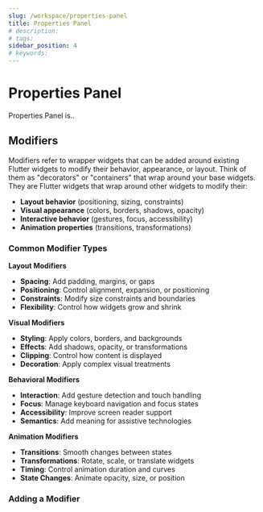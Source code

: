 ```yaml
---
slug: /workspace/properties-panel
title: Properties Panel 
# description: 
# tags: 
sidebar_position: 4
# keywords: 
---
```


# Properties Panel 

Properties Panel is..



## Modifiers


Modifiers refer to wrapper widgets that can be added around existing Flutter widgets to modify their behavior, appearance, or layout. Think of them as "decorators" or "containers" that wrap around your base widgets. They are Flutter widgets that wrap around other widgets to modify their:
- **Layout behavior** (positioning, sizing, constraints)
- **Visual appearance** (colors, borders, shadows, opacity)
- **Interactive behavior** (gestures, focus, accessibility)
- **Animation properties** (transitions, transformations)


### Common Modifier Types

**Layout Modifiers**
- **Spacing**: Add padding, margins, or gaps
- **Positioning**: Control alignment, expansion, or positioning
- **Constraints**: Modify size constraints and boundaries
- **Flexibility**: Control how widgets grow and shrink

**Visual Modifiers**
- **Styling**: Apply colors, borders, and backgrounds
- **Effects**: Add shadows, opacity, or transformations
- **Clipping**: Control how content is displayed
- **Decoration**: Apply complex visual treatments

**Behavioral Modifiers**
- **Interaction**: Add gesture detection and touch handling
- **Focus**: Manage keyboard navigation and focus states
- **Accessibility**: Improve screen reader support
- **Semantics**: Add meaning for assistive technologies

**Animation Modifiers**
- **Transitions**: Smooth changes between states
- **Transformations**: Rotate, scale, or translate widgets
- **Timing**: Control animation duration and curves
- **State Changes**: Animate opacity, size, or position

### Adding a Modifier


